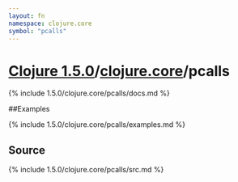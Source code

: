 ```yaml
---
layout: fn
namespace: clojure.core
symbol: "pcalls"
---
```


# [Clojure 1.5.0](../../)/[clojure.core](../)/pcalls

{% include 1.5.0/clojure.core/pcalls/docs.md %}

##Examples

{% include 1.5.0/clojure.core/pcalls/examples.md %}
## Source
{% include 1.5.0/clojure.core/pcalls/src.md %}

